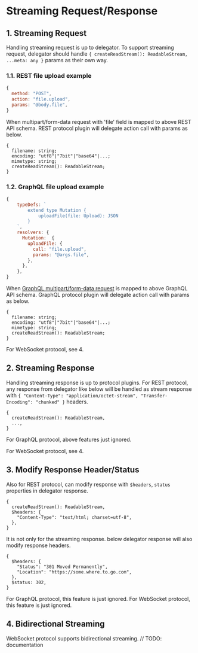 # Streaming Request/Response

## 1. Streaming Request

Handling streaming request is up to delegator. To support streaming request, delegator should handle `{ createReadStream(): ReadableStream, ...meta: any }` params as their own way.

### 1.1. REST file upload example

```javascript
{
  method: "POST",
  action: "file.upload",
  params: "@body.file",
}
```

When multipart/form-data request with 'file' field is mapped to above REST API schema. REST protocol plugin will delegate action call with params as below.

```text
{
  filename: string;
  encoding: "utf8"|"7bit"|"base64"|...;
  mimetype: string;
  createReadStream(): ReadableStream;
}
```

### 1.2. GraphQL file upload example

```javascript
{
    typeDefs: `
        extend type Mutation {
            uploadFile(file: Upload): JSON
        }
    `,
    resolvers: {
      Mutation:  {
        uploadFile: {
          call: "file.upload", 
          params: "@args.file",
        },
      },
    },
}
```

When [GraphQL multipart/form-data request](https://github.com/jaydenseric/graphql-multipart-request-spec#graphql-multipart-request-specification) is mapped to above GraphQL API schema. GraphQL protocol plugin will delegate action call with params as below.

```text
{
  filename: string;
  encoding: "utf8"|"7bit"|"base64"|...;
  mimetype: string;
  createReadStream(): ReadableStream;
}
```

For WebSocket protocol, see 4.

## 2. Streaming Response

Handling streaming response is up to protocol plugins. For REST protocol, any response from delegator like below will be handled as stream response with `{ "Content-Type": "application/octet-stream", "Transfer-Encoding": "chunked" }` headers.

```text
{
  createReadStream(): ReadableStream,
  ...,
}
```

For GraphQL protocol, above features just ignored.

For WebSocket protocol, see 4.

## 3. Modify Response Header/Status

Also for REST protocol, can modify response with `$headers`, `status` properties in delegator response.

```text
{
  createReadStream(): ReadableStream,
  $headers: {
    "Content-Type": "text/html; charset=utf-8",
  },
}
```

It is not only for the streaming response. below delegator response will also modify response headers.

```text
{
  $headers: {
    "Status": "301 Moved Permanently",
    "Location": "https://some.where.to.go.com",
  },
  $status: 302,
}
```

For GraphQL protocol, this feature is just ignored. For WebSocket protocol, this feature is just ignored.

## 4. Bidirectional Streaming

WebSocket protocol supports bidirectional streaming. // TODO: documentation

